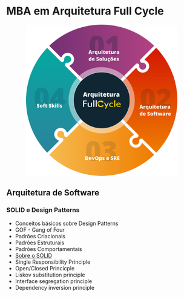 # MBA em Arquitetura Full Cycle
<p align="center">
<img src="https://github.com/sibelly/mba_fullcycle_design_patterns/blob/master/.github/fullcycle.svg?raw=true" alt="drawing" style="width:400px;"/>
</p>

## Arquitetura de Software

### SOLID e Design Patterns

- Conceitos básicos sobre Design Patterns
- GOF - Gang of Four
- Padrões Criacionais
- Padrões Estruturais
- Padrões Comportamentais
- [Sobre o SOLID](https://github.com/sibelly/mba_fullcycle_design_patterns/blob/master/solid.md)
- Single Responsibility Principle
- Open/Closed Princicple
- Liskov substitution principle
- Interface segregation principle
- Dependency inversion principle

